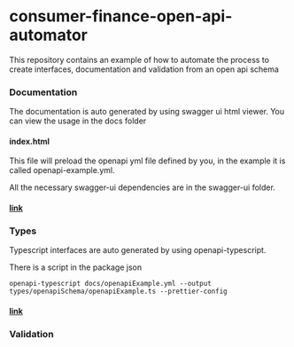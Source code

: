 # consumer-finance-open-api-automator

This repository contains an example of how to automate the process to create interfaces, documentation and validation from an open api schema


### Documentation

The documentation is auto generated by using swagger ui html viewer. You can view the usage in the docs folder

#### index.html
This file will preload the openapi yml file defined by you, in the example it is called openapi-example.yml.

All the necessary swagger-ui dependencies are in the swagger-ui folder.

#### [link](https://animated-guacamole-4777b1e5.pages.github.io/)


### Types
Typescript interfaces are auto generated by using openapi-typescript. 

There is a script in the package json
```
openapi-typescript docs/openapiExample.yml --output types/openapiSchema/openapiExample.ts --prettier-config
```
#### [link](./types/openapiSchema/openapiExample.ts)


### Validation
